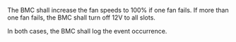 The BMC shall increase the fan speeds to 100% if one fan fails.
If more than one fan fails, the BMC shall turn off 12V to all slots.

In both cases, the BMC shall log the event occurrence.
